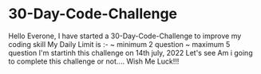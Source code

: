 # 30-Day-Code-Challenge
Hello Everone, 
I have started a 30-Day-Code-Challenge to improve my coding skill
My Daily Limit is :-
  ~ minimum 2 question
  ~ maximum 5 question
 I'm startinh this challenge on 14th july, 2022
 Let's see Am i going to complete this challenge or not....
 Wish Me Luck!!!
